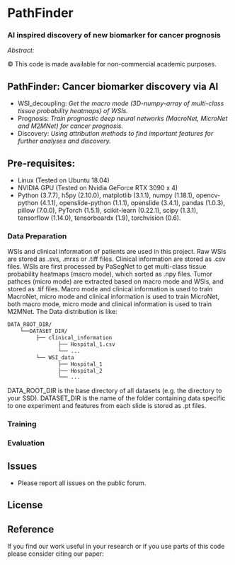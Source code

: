 # PathFinder
### AI inspired discovery of new biomarker for cancer prognosis
*Abstract:*

© This code is made available for non-commercial academic purposes. 


## PathFinder: Cancer biomarker discovery via AI
* WSI_decoupling: *Get the macro mode (3D-numpy-array of multi-class tissue probability heatmaps) of WSIs.*
* Prognosis: *Train prognostic deep neural networks (MacroNet, MicroNet and M2MNet) for cancer prognosis.*
* Discovery: *Using attribution methods to find important features for further analyses and discovery.*

## Pre-requisites:
* Linux (Tested on Ubuntu 18.04)
* NVIDIA GPU (Tested on Nvidia GeForce RTX 3090 x 4)
* Python (3.7.7), h5py (2.10.0), matplotlib (3.1.1), numpy (1.18.1), opencv-python (4.1.1), openslide-python (1.1.1), openslide (3.4.1), pandas (1.0.3), pillow (7.0.0), PyTorch (1.5.1), scikit-learn (0.22.1), scipy (1.3.1), tensorflow (1.14.0), tensorboardx (1.9), torchvision (0.6).

### Data Preparation
WSIs and clinical information of patients are used in this project. Raw WSIs are stored as .svs, .mrxs or .tiff files. Clinical information are stored as .csv files. WSIs are first processed by PaSegNet to get multi-class tissue probability heatmaps (macro mode), which sorted as .npy files. Tumor pathces (micro mode) are extracted based on macro mode and WSIs, and stored as .tif files. Macro mode and clinical information is used to train MacroNet, micro mode and clinical information is used to train MicroNet, both macro mode, micro mode and clinical information is used to train M2MNet. The Data distribution is like:
```bash
DATA_ROOT_DIR/
    └──DATASET_DIR/
         ├── clinical_information
                ├── Hospital_1.csv
                └── ...
         └── WSI_data
                ├── Hospital_1
                ├── Hospital_2
                └── ...
```
DATA_ROOT_DIR is the base directory of all datasets (e.g. the directory to your SSD). DATASET_DIR is the name of the folder containing data specific to one experiment and features from each slide is stored as .pt files.



### Training


### Evaluation 


## Issues
- Please report all issues on the public forum.

## License


## Reference
If you find our work useful in your research or if you use parts of this code please consider citing our paper:
